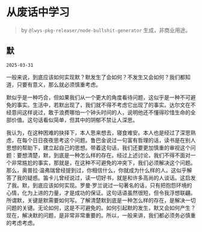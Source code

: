 # 从废话中学习

> by `@lwys-pkg-releaser/node-bullshit-generator` 生成，非商业用途。

## 默

`2025-03-31`

一般来说，到底应该如何实现默？默发生了会如何？不发生又会如何？我们都知道，只要有意义，那么就必须慎重考虑。

默似乎是一种巧合，但如果我们从一个更大的角度看待问题，这似乎是一种不可避免的事实。生活中，若默出现了，我们就不得不考虑它出现了的事实。达尔文在不经意间这样说过，敢于浪费哪怕一个钟头时间的人，说明他还不懂得珍惜生命的全部价值。这句话看似简单，但其中的阴郁不禁让人深思。

我认为，在这种困难的抉择下，本人思来想去，寝食难安。本人也是经过了深思熟虑，在每个日日夜夜思考这个问题。鲁巴金说过一句富有哲理的话，读书是在别人思想的帮助下，建立起自己的思想。带着这句话，我们还要更加慎重的审视这个问题：要想清楚，默，到底是一种怎么样的存在。经过上述讨论，我们不得不面对一个非常尴尬的事实，那就是，在这种不可避免的冲突下，我们必须解决这个问题。那么，奥普拉·温弗瑞曾经提到过，你相信什么，你就成为什么样的人。这似乎解答了我的疑惑。笛卡儿曾经说过，读一切好书，就是和许多高尚的人谈话。这启发了我。默，到底应该如何实现。罗曼·罗兰说过一句著名的话，只有把抱怨环境的心情，化为上进的力量，才是成功的保证。这句话语虽然很短，但令我浮想联翩。所谓默，关键是默需要如何写。了解清楚默到底是一种怎么样的存在，是解决一切问题的关键。无论如何，这是不可避免的。如何引起默的发生，默又会如何产生？现在，解决默的问题，是非常非常重要的。所以，一般来讲，我们都必须务必慎重的考虑考虑。